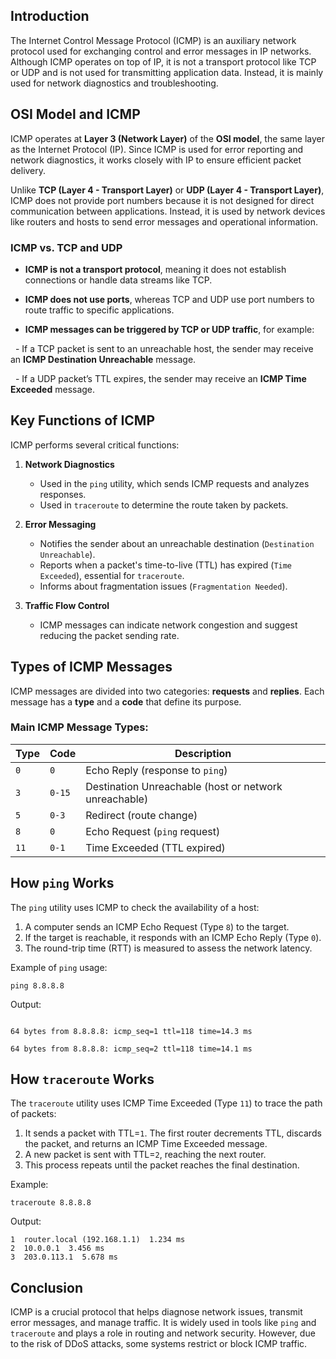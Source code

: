 ## Introduction
The Internet Control Message Protocol (ICMP) is an auxiliary network protocol used for exchanging control and error messages in IP networks. Although ICMP operates on top of IP, it is not a transport protocol like TCP or UDP and is not used for transmitting application data. Instead, it is mainly used for network diagnostics and troubleshooting.

## OSI Model and ICMP

ICMP operates at **Layer 3 (Network Layer)** of the **OSI model**, the same layer as the Internet Protocol (IP). Since ICMP is used for error reporting and network diagnostics, it works closely with IP to ensure efficient packet delivery. 

Unlike **TCP (Layer 4 - Transport Layer)** or **UDP (Layer 4 - Transport Layer)**, ICMP does not provide port numbers because it is not designed for direct communication between applications. Instead, it is used by network devices like routers and hosts to send error messages and operational information.

### ICMP vs. TCP and UDP

- **ICMP is not a transport protocol**, meaning it does not establish connections or handle data streams like TCP.

- **ICMP does not use ports**, whereas TCP and UDP use port numbers to route traffic to specific applications.

- **ICMP messages can be triggered by TCP or UDP traffic**, for example:

  - If a TCP packet is sent to an unreachable host, the sender may receive an **ICMP Destination Unreachable** message.

  - If a UDP packet’s TTL expires, the sender may receive an **ICMP Time Exceeded** message.

## Key Functions of ICMP
ICMP performs several critical functions:

1. **Network Diagnostics**  
   - Used in the `ping` utility, which sends ICMP requests and analyzes responses.
   - Used in `traceroute` to determine the route taken by packets.

2. **Error Messaging**  
   - Notifies the sender about an unreachable destination (`Destination Unreachable`).
   - Reports when a packet's time-to-live (TTL) has expired (`Time Exceeded`), essential for `traceroute`.
   - Informs about fragmentation issues (`Fragmentation Needed`).

3. **Traffic Flow Control**  
   - ICMP messages can indicate network congestion and suggest reducing the packet sending rate.

## Types of ICMP Messages
ICMP messages are divided into two categories: **requests** and **replies**. Each message has a **type** and a **code** that define its purpose.

### Main ICMP Message Types:

| Type | Code   | Description                                           |
| ---- | ------ | ----------------------------------------------------- |
| `0`  | `0`    | Echo Reply (response to `ping`)                       |
| `3`  | `0-15` | Destination Unreachable (host or network unreachable) |
| `5`  | `0-3`  | Redirect (route change)                               |
| `8`  | `0`    | Echo Request (`ping` request)                         |
| `11` | `0-1`  | Time Exceeded (TTL expired)                           |

## How `ping` Works
The `ping` utility uses ICMP to check the availability of a host:

1. A computer sends an ICMP Echo Request (Type `8`) to the target.
2. If the target is reachable, it responds with an ICMP Echo Reply (Type `0`).
3. The round-trip time (RTT) is measured to assess the network latency.

Example of `ping` usage:
```
ping 8.8.8.8
```
Output:
```

64 bytes from 8.8.8.8: icmp_seq=1 ttl=118 time=14.3 ms

64 bytes from 8.8.8.8: icmp_seq=2 ttl=118 time=14.1 ms
```
## How `traceroute` Works
The `traceroute` utility uses ICMP Time Exceeded (Type `11`) to trace the path of packets:

1. It sends a packet with TTL=`1`. The first router decrements TTL, discards the packet, and returns an ICMP Time Exceeded message.
2. A new packet is sent with TTL=`2`, reaching the next router.
3. This process repeats until the packet reaches the final destination.

Example:
```
traceroute 8.8.8.8
```
Output:
```
1  router.local (192.168.1.1)  1.234 ms
2  10.0.0.1  3.456 ms
3  203.0.113.1  5.678 ms
```
## Conclusion
ICMP is a crucial protocol that helps diagnose network issues, transmit error messages, and manage traffic. It is widely used in tools like `ping` and `traceroute` and plays a role in routing and network security. However, due to the risk of DDoS attacks, some systems restrict or block ICMP traffic.